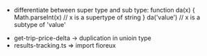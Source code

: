 - differentiate between super type and sub type:
  function da(x) {
  Math.parseInt(x) // x is a supertype of string
  }
  da('value') // x is a subtype of 'value'


* get-trip-price-delta -> duplication in unioin type
* results-tracking.ts => import fioreux